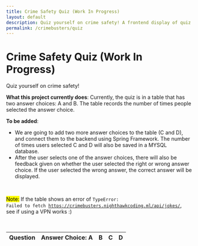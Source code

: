 ```yaml
---
title: Crime Safety Quiz (Work In Progress)
layout: default
description: Quiz yourself on crime safety! A frontend display of quiz questions that connects to backend using Spring and Java. 
permalink: /crimebusters/quiz
---
```


# Crime Safety Quiz (Work In Progress)

Quiz yourself on crime safety!

**What this project currently does**: Currently, the quiz is in a table that has two answer choices: A and B. The table records the number of times people selected the answer choice.

**To be added**: 
* We are going to add two more answer choices to the table (C and D), and connect them to the backend using Spring Framework. The number of times users selected C and D will also be saved in a MYSQL database. 
* After the user selects one of the answer choices, there will also be feedback given on whether the user selected the right or wrong answer choice. If the user selected the wrong answer, the correct answer will be displayed. 

<br>

<mark>Note:</mark> If the table shows an error of <code>TypeError: Failed to fetch https://crimebusters.nighthawkcoding.ml/api/jokes/</code>, see if using a VPN works :)

<br>


<!-- HTML table fragment for page -->
<table>
  <thead>
  <tr>
    <th>Question</th>
    <th>Answer Choice: A</th>
    <th>B</th>
    <th>C</th>
    <th>D</th>
  </tr>
  </thead>
  <tbody id="result">
    <!-- javascript generated data -->
  </tbody>
</table>

<!-- Script is layed out in a sequence (without a function) and will execute when page is loaded -->
<script>

  // prepare HTML defined "result" container for new output
  const resultContainer = document.getElementById("result");

  // keys for joke reactions
  const HAHA = "haha";
  const BOOHOO = "boohoo";
  const CHOICEC = "choiceC";
  const CHOICED = "choiceD";



  // prepare fetch urls
  // const url = "https://flask.nighthawkcodingsociety.com/api/jokes";
  const url = "https://crimebusters.nighthawkcoding.ml/api/jokes";
  const get_url = url +"/";
  const like_url = url + "/like/";  // haha reaction
  const jeer_url = url + "/jeer/";  // boohoo reaction
  const choiceC_url = url + "/choiceC/";  // choiceC option
  const choiceD_url = url + "/choiceD/";  // choiceC option


  // prepare fetch GET options
  const options = {
    method: 'GET', // *GET, POST, PUT, DELETE, etc.
    mode: 'cors', // no-cors, *cors, same-origin
    cache: 'default', // *default, no-cache, reload, force-cache, only-if-cached
    credentials: 'same-origin', // include, same-origin, omit
    headers: {
      'Content-Type': 'application/json'
      // 'Content-Type': 'application/x-www-form-urlencoded',
    },
  };
  // prepare fetch PUT options, clones with JS Spread Operator (...)
  const put_options = {...options, method: 'PUT'}; // clones and replaces method

  const answers = ["People are hesitant to call out of fear they will be identified by the potential criminal", "People take for granted that someone else has already contacted the police", "They worry about being embarrassed if their suspicions prove to be unfounded", "All of the above", "Charge at them and take care of it yourself", "Hide somewhere safe and call the police", "Give up your belongings and run from your house", "Don't do anything", "A vehicles moving slowly and without lights, or seemingly repetitive or suspicious", "Containing one or more suspicious people observed at an unusual hour.", "Vehicles being loaded with valuables in front of closed businesses or residences", "All of the above", "Run away in the other direction as fast as you can", "Give them your belongings and retreat a good distance away", "Adamantly refuse to listen to their demands", "Slowly back up at a slow pace and negotiate with the criminal"];
  // fetch the API
  fetch(get_url, options)
    // response is a RESTful "promise" on any successful fetch
    .then(response => {
      // check for response errors
      if (response.status !== 200) {
          error('GET API response failure: ' + response.status);
          return;
      }
      // valid response will have JSON data
      response.json().then(data => {
          console.log(data);
          var i = 0;
          for (const row of data) {
            if (i == 0) {
              console.log("i = 0");
            }
            if (i == 1) {
              console.log("i = 1");
            }
            // make "tr element" for each "row of data"
            const tr = document.createElement("tr");
            
            // td for joke cell
            const joke = document.createElement("td");
              joke.innerHTML = row.id + ". " + row.joke + "<br />" + answers[i] + "<br />" + answers[i+1] + "<br />" + answers[i+2] + "<br />" + answers[i+3];  // add fetched data to innerHTML

            // td for haha cell with onclick actions
            const haha = document.createElement("td");
              const haha_but = document.createElement('button');
              haha_but.id = HAHA+row.id   // establishes a HAHA JS id for cell
              haha_but.innerHTML = row.haha;  // add fetched "haha count" to innerHTML
              haha_but.onclick = function () {
                // onclick function call with "like parameters"
                reaction(HAHA, like_url+row.id, haha_but.id);  
              };
              haha.appendChild(haha_but);  // add "haha button" to haha cell

            // td for boohoo cell with onclick actions
            const boohoo = document.createElement("td");
              const boohoo_but = document.createElement('button');
              boohoo_but.id = BOOHOO+row.id  // establishes a BOOHOO JS id for cell
              boohoo_but.innerHTML = row.boohoo;  // add fetched "boohoo count" to innerHTML
              boohoo_but.onclick = function () {
                // onclick function call with "jeer parameters"
                reaction(BOOHOO, jeer_url+row.id, boohoo_but.id);  
              };
              boohoo.appendChild(boohoo_but);  // add "boohoo button" to boohoo cell
             
             const choiceC = document.createElement("td");
              const choiceC_but = document.createElement('button');
              choiceC_but.id = CHOICEC+row.id  // establishes a BOOHOO JS id for cell
              choiceC_but.innerHTML = row.choiceC;  // add fetched "boohoo count" to innerHTML
              choiceC_but.onclick = function () {
                // onclick function call with "jeer parameters"
                reaction(CHOICEC, choiceC_url+row.id, choiceC_but.id);  
              };
             choiceC.appendChild(choiceC_but);  // add "boohoo button" to boohoo cell

             const choiceD = document.createElement("td");
              const choiceD_but = document.createElement('button');
              choiceD_but.id = CHOICED+row.id  // establishes a BOOHOO JS id for cell
              choiceD_but.innerHTML = row.choiceD;  // add fetched "boohoo count" to innerHTML
              choiceD_but.onclick = function () {
                // onclick function call with "jeer parameters"
                reaction(CHOICED, choiceD_url+row.id, choiceD_but.id);  
              };
             choiceD.appendChild(choiceD_but);  // add "boohoo button" to boohoo cell


            // this builds ALL td's (cells) into tr (row) element
            tr.appendChild(joke);
            tr.appendChild(haha);
            tr.appendChild(boohoo);
            tr.appendChild(choiceC);
            tr.appendChild(choiceD);



            // this adds all the tr (row) work above to the HTML "result" container
            resultContainer.appendChild(tr);
            i+=4;
          }
      })
  })
  // catch fetch errors (ie Nginx ACCESS to server blocked)
  .catch(err => {
    error(err + " " + get_url);
  });

  // Reaction function to likes or jeers user actions
  function reaction(type, put_url, elemID) {

    // fetch the API
    fetch(put_url, put_options)
    // response is a RESTful "promise" on any successful fetch
    .then(response => {
      // check for response errors
      if (response.status !== 200) {
          error("PUT API response failure: " + response.status)
          return;  // api failure
      }
      // valid response will have JSON data
      response.json().then(data => {
          console.log(data);
          // Likes or Jeers updated/incremented
          if (type === HAHA) // like data element
            document.getElementById(elemID).innerHTML = data.haha;  // fetched haha data assigned to haha Document Object Model (DOM)
          else if (type === BOOHOO) // jeer data element
            document.getElementById(elemID).innerHTML = data.boohoo;  // fetched boohoo data assigned to boohoo Document Object Model (DOM)
          else if (type === CHOICEC) // jeer data element
            document.getElementById(elemID).innerHTML = data.choiceC;  // fetched boohoo data assigned to boohoo Document Object Model (DOM)
          else if (type === CHOICED) // jeer data element
            document.getElementById(elemID).innerHTML = data.choiceD;  // fetched boohoo data assigned to boohoo Document Object Model (DOM)
          else
            error("unknown type: " + type);  // should never occur
      })
    })
    // catch fetch errors (ie Nginx ACCESS to server blocked)
    .catch(err => {
      error(err + " " + put_url);
    });
    
  }

  // Something went wrong with actions or responses
  function error(err) {
    // log as Error in console
    console.error(err);
    // append error to resultContainer
    const tr = document.createElement("tr");
    const td = document.createElement("td");
    td.innerHTML = err;
    tr.appendChild(td);
    resultContainer.appendChild(tr);

  }

</script>